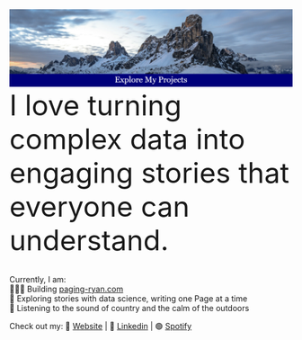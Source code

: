 <img src="Banner.png" alt="Banner"/>
<span style="font-size:50px;">I love turning complex data into engaging stories that everyone can understand.</span> 

<br>Currently, I am:
<br>👨🏻‍💻 Building [paging-ryan.com](https://www.paging-ryan.com)
<br>📖 Exploring stories with data science, writing one Page at a time
<br>🎵 Listening to the sound of country and the calm of the outdoors

Check out my:
🏡 [Website](https://www.paging-ryan.com) | 💼 [Linkedin](https://www.linkedin.com/in/ryanpage2020/) | 🟢 [Spotify](https://open.spotify.com/user/scarf_boy)

